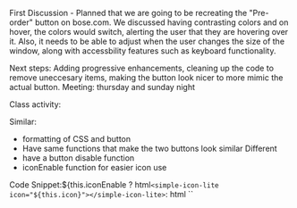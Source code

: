 First Discussion - Planned that we are going to be recreating the "Pre-order" button on bose.com. We discussed having contrasting colors and on hover, the colors would switch, alerting the user that they are hovering over it. Also, it needs to be able to adjust when the user changes the size of the window, along with accessbility features such as keyboard functionality.

Next steps: Adding progressive enhancements, cleaning up the code to remove uneccesary items, making the button look nicer to more mimic the actual button.
Meeting: thursday and sunday night


Class activity:

Similar:
- formatting of CSS and button
- Have same functions that make the two buttons look similar
Different
- have a button disable function
- iconEnable function for easier icon use

Code Snippet:${this.iconEnable ?
      html`<simple-icon-lite icon="${this.icon}"></simple-icon-lite>`: html ``
     

      
